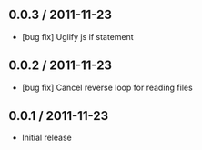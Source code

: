 ## 0.0.3 / 2011-11-23

  - [bug fix] Uglify js if statement

## 0.0.2 / 2011-11-23

  - [bug fix] Cancel reverse loop for reading files

## 0.0.1 / 2011-11-23

  - Initial release